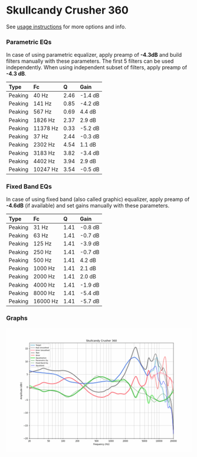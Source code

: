 # Skullcandy Crusher 360
See [usage instructions](https://github.com/jaakkopasanen/AutoEq#usage) for more options and info.

### Parametric EQs
In case of using parametric equalizer, apply preamp of **-4.3dB** and build filters manually
with these parameters. The first 5 filters can be used independently.
When using independent subset of filters, apply preamp of **-4.3 dB**.

| Type    | Fc       |    Q | Gain    |
|:--------|:---------|:-----|:--------|
| Peaking | 40 Hz    | 2.46 | -1.4 dB |
| Peaking | 141 Hz   | 0.85 | -4.2 dB |
| Peaking | 567 Hz   | 0.69 | 4.4 dB  |
| Peaking | 1826 Hz  | 2.37 | 2.9 dB  |
| Peaking | 11378 Hz | 0.33 | -5.2 dB |
| Peaking | 37 Hz    | 2.44 | -0.3 dB |
| Peaking | 2302 Hz  | 4.54 | 1.1 dB  |
| Peaking | 3183 Hz  | 3.82 | -3.4 dB |
| Peaking | 4402 Hz  | 3.94 | 2.9 dB  |
| Peaking | 10247 Hz | 3.54 | -0.5 dB |

### Fixed Band EQs
In case of using fixed band (also called graphic) equalizer, apply preamp of **-4.6dB**
(if available) and set gains manually with these parameters.

| Type    | Fc       |    Q | Gain    |
|:--------|:---------|:-----|:--------|
| Peaking | 31 Hz    | 1.41 | -0.8 dB |
| Peaking | 63 Hz    | 1.41 | -0.7 dB |
| Peaking | 125 Hz   | 1.41 | -3.9 dB |
| Peaking | 250 Hz   | 1.41 | -0.7 dB |
| Peaking | 500 Hz   | 1.41 | 4.2 dB  |
| Peaking | 1000 Hz  | 1.41 | 2.1 dB  |
| Peaking | 2000 Hz  | 1.41 | 2.0 dB  |
| Peaking | 4000 Hz  | 1.41 | -1.9 dB |
| Peaking | 8000 Hz  | 1.41 | -5.4 dB |
| Peaking | 16000 Hz | 1.41 | -5.7 dB |

### Graphs
![](./Skullcandy%20Crusher%20360.png)